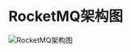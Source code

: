 # RocketMQ架构图

![RocketMQ架构图](http://sjluyi7xe.hd-bkt.clouddn.com/typora/RocketMQ%E6%9E%B6%E6%9E%84%E5%9B%BE.png)